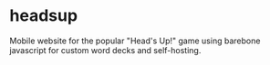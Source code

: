 # headsup
Mobile website for the popular "Head's Up!" game using barebone javascript for custom word decks and self-hosting.
